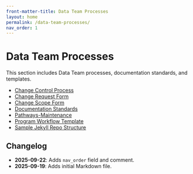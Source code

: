 ```yaml
---
front-matter-title: Data Team Processes
layout: home
permalink: /data-team-processes/
nav_order: 1
---
```


<!-- Folder-level landing page for /docs/data-team-processes/ -->

# Data Team Processes

This section includes Data Team processes, documentation standards, and templates.

- [Change Control Process]({{site.baseurl}}/change-control-process/)
- [Change Request Form]({{site.baseurl}}/change-request-form/)
- [Change Scope Form]({{site.baseurl}}/change-scope-form/)
- [Documentation Standards]({{site.baseurl}}/documentation-standards/)
- [Pathways-Maintenance]({{site.baseurl}}/pathways-maintenance/)
- [Program Workflow Template]({{site.baseurl}}/program-workflow-template/)
- [Sample Jekyll Repo Structure]({{site.baseurl}}/sample-jekyll-repo-structure/)

## Changelog

- **2025-09-22**: Adds `nav_order` field and comment.
- **2025-09-19**: Adds initial Markdown file.
